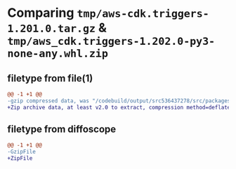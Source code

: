 # Comparing `tmp/aws-cdk.triggers-1.201.0.tar.gz` & `tmp/aws_cdk.triggers-1.202.0-py3-none-any.whl.zip`

## filetype from file(1)

```diff
@@ -1 +1 @@
-gzip compressed data, was "/codebuild/output/src536437278/src/packages/@aws-cdk/triggers/dist/python/aws-cdk.triggers-1.201.0.tar", last modified: Wed May 10 17:11:38 2023, max compression
+Zip archive data, at least v2.0 to extract, compression method=deflate
```

## filetype from diffoscope

```diff
@@ -1 +1 @@
-GzipFile
+ZipFile
```

